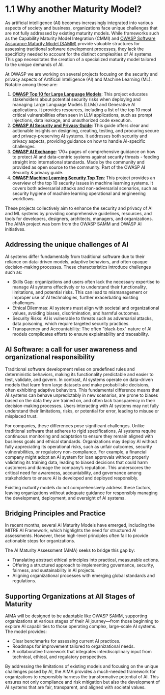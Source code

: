 # 1.1 Why another Maturity Model?

As artificial intelligence (AI) becomes increasingly integrated into various aspects of society and business, organizations face unique challenges that are not fully addressed by existing maturity models. While frameworks such as the Capability Maturity Model Integration (CMMI) and [OWASP Software Assurance Maturity Model (SAMM)](https://owaspsamm.org) provide valuable structures for assessing traditional software development processes, they lack the specificity needed to account for the distinct complexities of AI systems. This gap necessitates the creation of a specialized maturity model tailored to the unique demands of AI.

At OWASP we are working on several projects focusing on the security and privacy aspects of Artificial Intelligence (AI) and Machine Learning (ML). Notable among these are:

1.   **[OWASP Top 10 for Large Language Models](https://owasp.org/www-project-top-10-for-large-language-models/)**: This project educates stakeholders about potential security risks when deploying and managing Large Language Models (LLMs) and Generative AI applications. It provides resources, including a list of the top 10 most critical vulnerabilities often seen in LLM applications, such as prompt injections, data leakage, and unauthorized code execution. 
2. **[OWASP AI Security and Privacy Guide](https://owasp.org/www-project-ai-security-and-privacy-guide/)**: This guide offers clear and actionable insights on designing, creating, testing, and procuring secure and privacy-preserving AI systems. It addresses both security and privacy aspects, providing guidance on how to handle AI-specific challenges.
3. **[OWASP AI Exchange](https://owaspai.org)**: 170+ pages of comprehensive guidance on how to protect AI and data-centric systems against security threats - feeding straight into international standards. Made by the community and provided as open source to the community. Part of the OWASP AI Security & privacy guide.
4. **[OWASP Machine Learning Security Top Ten](https://owasp.org/www-project-machine-learning-security-top-10)**: This project provides an overview of the top 10 security issues in machine learning systems. It covers both adversarial attacks and non-adversarial scenarios, such as security hygiene of machine learning operational and engineering workflows. 

These projects collectively aim to enhance the security and privacy of AI and ML systems by providing comprehensive guidelines, resources, and tools for developers, designers, architects, managers, and organizations. The AIMA project was born from the OWASP SAMM and OWASP AI initiatives.

## Addressing the unique challenges of AI

AI systems differ fundamentally from traditional software due to their reliance on data-driven models, adaptive behaviors, and often opaque decision-making processes. These characteristics introduce challenges such as:
* Skills Gap: organizations and users often lack the necessary expertise to manage AI systems effectively or to understand their functionality, limitations, and potential risks. This can lead to mismanagement or improper use of AI technologies, further exacerbating existing challenges.
* Ethical Dilemmas: AI systems must align with societal and organizational values, avoiding biases, discrimination, and harmful outcomes.
* Security Risks: AI is vulnerable to threats such as adversarial attacks, data poisoning, which require targeted security practices.
* Transparency and Accountability: The often "black-box" nature of AI models complicates efforts to ensure explainability and traceability.

## AI Software: a call for user awareness and organizational responsibility

Traditional software development relies on predefined rules and deterministic behaviors, making its functionality predictable and easier to test, validate, and govern. In contrast, AI systems operate on data-driven models that learn from large datasets and make probabilistic decisions, often exhibiting adaptive behaviors. This fundamental difference means that AI systems can behave unpredictably in new scenarios, are prone to biases based on the data they are trained on, and often lack transparency in their decision-making processes. Users interacting with AI systems may not fully understand their limitations, risks, or potential for error, leading to misuse or misplaced trust.

For companies, these differences pose significant challenges. Unlike traditional software that adheres to rigid specifications, AI systems require continuous monitoring and adaptation to ensure they remain aligned with business goals and ethical standards. Organizations may deploy AI without fully appreciating its operational risks, such as unfair outcomes, security vulnerabilities, or regulatory non-compliance. For example, a financial company might adopt an AI system for loan approvals without properly validating its training data, leading to biased decisions that could harm customers and damage the company’s reputation. This underscores the critical need for awareness, accountability, and governance among stakeholders to ensure AI is developed and deployed responsibly.

Existing maturity models do not comprehensively address these factors, leaving organizations without adequate guidance for responsibly managing the development, deployment, and oversight of AI systems.

## Bridging Principles and Practice

In recent months, several AI Maturity Models have emerged, including the MITRE AI Framework, which highlights the need for structured AI assessments. However, these high-level principles often fail to provide actionable steps for organizations. 

The AI Maturity Assessment (AIMA) seeks to bridge this gap by:
* Translating abstract ethical principles into practical, measurable actions.
* Offering a structured approach to implementing governance, security, fairness, and sustainability in AI projects.
* Aligning organizational processes with emerging global standards and regulations.

## Supporting Organizations at All Stages of Maturity

AIMA will be designed to be adaptable like OWASP SAMM, supporting organizations at various stages of their AI journey—from those beginning to explore AI capabilities to those operating complex, large-scale AI systems. The model provides:
* Clear benchmarks for assessing current AI practices.
* Roadmaps for improvement tailored to organizational needs.
* A collaborative framework that integrates interdisciplinary input from technical, ethical, and regulatory perspectives.

By addressing the limitations of existing models and focusing on the unique challenges posed by AI, the AIMA provides a much-needed framework for organizations to responsibly harness the transformative potential of AI. This ensures not only compliance and risk mitigation but also the development of AI systems that are fair, transparent, and aligned with societal values.
